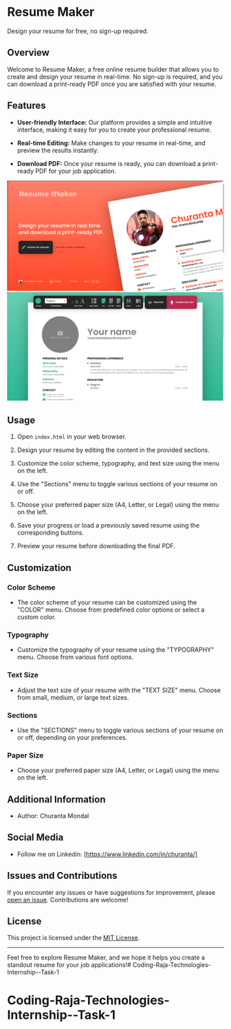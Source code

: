 # Resume Maker

Design your resume for free, no sign-up required.

## Overview

Welcome to Resume Maker, a free online resume builder that allows you to create and design your resume in real-time. No sign-up is required, and you can download a print-ready PDF once you are satisfied with your resume.

## Features

- **User-friendly Interface:** Our platform provides a simple and intuitive interface, making it easy for you to create your professional resume.

- **Real-time Editing:** Make changes to your resume in real-time, and preview the results instantly.

- **Download PDF:** Once your resume is ready, you can download a print-ready PDF for your job application.

![Image1](sc/img1.png)
![Image2](sc/img2.png)

## Usage

1. Open `index.html` in your web browser.

2. Design your resume by editing the content in the provided sections.

3. Customize the color scheme, typography, and text size using the menu on the left.

4. Use the "Sections" menu to toggle various sections of your resume on or off.

5. Choose your preferred paper size (A4, Letter, or Legal) using the menu on the left.

6. Save your progress or load a previously saved resume using the corresponding buttons.

7. Preview your resume before downloading the final PDF.

## Customization

### Color Scheme

- The color scheme of your resume can be customized using the "COLOR" menu. Choose from predefined color options or select a custom color.

### Typography

- Customize the typography of your resume using the "TYPOGRAPHY" menu. Choose from various font options.

### Text Size

- Adjust the text size of your resume with the "TEXT SIZE" menu. Choose from small, medium, or large text sizes.

### Sections

- Use the "SECTIONS" menu to toggle various sections of your resume on or off, depending on your preferences.

### Paper Size

- Choose your preferred paper size (A4, Letter, or Legal) using the menu on the left.

## Additional Information

- Author: Churanta Mondal

## Social Media

- Follow me on Linkedin: [https://www.linkedin.com/in/churanta/]

## Issues and Contributions

If you encounter any issues or have suggestions for improvement, please [open an issue](https://github.com/Churanta123/Resume-Maker/issues). Contributions are welcome!

## License

This project is licensed under the [MIT License](LICENSE).

---

Feel free to explore Resume Maker, and we hope it helps you create a standout resume for your job applications!# Coding-Raja-Technologies-Internship--Task-1
# Coding-Raja-Technologies-Internship--Task-1

